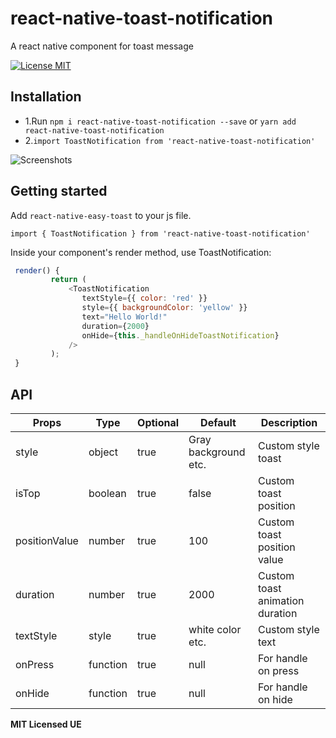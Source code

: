 # react-native-toast-notification

A react native component for toast message

[![License MIT](http://img.shields.io/badge/license-MIT-orange.svg?style=flat)](https://raw.githubusercontent.com/ue/react-native-toast-notification/master/LICENSE)

## Installation

- 1.Run `npm i react-native-toast-notification --save` or `yarn add react-native-toast-notification`
- 2.`import ToastNotification from 'react-native-toast-notification'`

![Screenshots](https://media.giphy.com/media/5jYpxInp8ENRDazHs6/giphy.gif)

## Getting started

Add `react-native-easy-toast` to your js file.

`import { ToastNotification } from 'react-native-toast-notification'`

Inside your component's render method, use ToastNotification:

```javascript
 render() {
         return (
             <ToastNotification
                textStyle={{ color: 'red' }}
                style={{ backgroundColor: 'yellow' }}
                text="Hello World!"
                duration={2000}
                onHide={this._handleOnHideToastNotification}
             />
         );
 }

```

## API

| Props         | Type     | Optional | Default              | Description                     |
| ------------- | -------- | -------- | -------------------- | ------------------------------- |
| style         | object   | true     | Gray background etc. | Custom style toast              |
| isTop         | boolean  | true     | false                | Custom toast position           |
| positionValue | number   | true     | 100                  | Custom toast position value     |
| duration      | number   | true     | 2000                 | Custom toast animation duration |
| textStyle     | style    | true     | white color etc.     | Custom style text               |
| onPress       | function | true     | null                 | For handle on press             |
| onHide        | function | true     | null                 | For handle on hide              |

**MIT Licensed UE**
